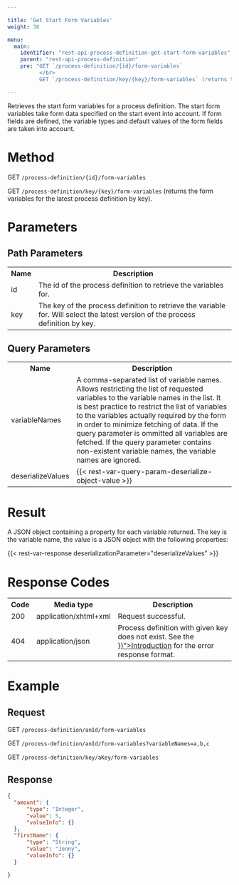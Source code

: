 ```yaml
---

title: 'Get Start Form Variables'
weight: 30

menu:
  main:
    identifier: "rest-api-process-definition-get-start-form-variables"
    parent: "rest-api-process-definition"
    pre: "GET `/process-definition/{id}/form-variables`
          </br>
          GET `/process-definition/key/{key}/form-variables` (returns the form variables for the latest process definition by key)."

---
```


Retrieves the start form variables for a process definition. The start form variables take form data specified on the start event into
account. If form fields are defined, the variable types and default values of the form fields are taken into account.

# Method

GET `/process-definition/{id}/form-variables`

GET `/process-definition/key/{key}/form-variables` (returns the form variables for the latest process definition by key).


# Parameters

## Path Parameters

<table class="table table-striped">
  <tr>
    <th>Name</th>
    <th>Description</th>
  </tr>
  <tr>
    <td>id</td>
    <td>The id of the process definition to retrieve the variables for.</td>
  </tr>
  <tr>
    <td>key</td>
    <td>The key of the process definition to retrieve the variable for. Will select the latest
version of the process definition by key.</td>
  </tr>
</table>

## Query Parameters

<table class="table table-striped">
  <tr>
    <th>Name</th>
    <th>Description</th>
  </tr>
  <tr>
    <td>variableNames</td>
    <td>A comma-separated list of variable names. Allows restricting the list of requested 
        variables to the variable names in the list. It is best practice to restrict the list of 
        variables to the variables actually required by the form in order to minimize fetching of
        data. If the query parameter is ommitted all variables are fetched. If the query parameter
        contains non-existent variable names, the variable names are ignored.</td>
  </tr>
  <tr>
    <td>deserializeValues</td>
    <td>
      {{< rest-var-query-param-deserialize-object-value >}}
    </td>
  </tr>
</table>

# Result

A JSON object containing a property for each variable returned. The key is the variable name, the
value is a JSON object with the following properties:

{{< rest-var-response deserializationParameter="deserializeValues" >}}

# Response Codes

<table class="table table-striped">
  <tr>
    <th>Code</th>
    <th>Media type</th>
    <th>Description</th>
  </tr>
  <tr>
    <td>200</td>
    <td>application/xhtml+xml</td>
    <td>Request successful.</td>
  </tr>
  <tr>
    <td>404</td>
    <td>application/json</td>
    <td>Process definition with given key does not exist. See the <a href="{{< relref "reference/rest/overview/index.md#error-handling" >}}">Introduction</a> for the error response format.</td>
  </tr>
</table>


# Example

## Request

GET `/process-definition/anId/form-variables`

GET `/process-definition/anId/form-variables?variableNames=a,b,c`

GET `/process-definition/key/aKey/form-variables`

## Response

```json
{
  "amount": {
      "type": "Integer",
      "value": 5,
      "valueInfo": {}
  },
  "firstName": {
      "type": "String",
      "value": "Jonny",
      "valueInfo": {}
  }

}
```
